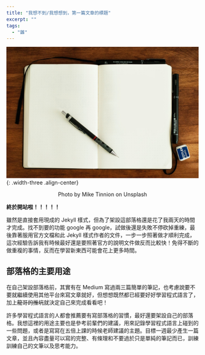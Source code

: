 ```yaml
---
title: "我想不到/我想想到，第一篇文章的標題"
excerpt: ""
tags:
  - "雜"
---
```


![writing_pic](/assets/images/article_about/writing.jpg){: .width-three .align-center}

<p style="text-align: center">Photo by Mike Tinnion on Unsplash</p>

**終於開站啦！！！！！**

雖然是直接套用現成的 Jekyll 樣式，但為了架設這部落格還是花了我兩天的時間才完成。找不到要的功能 google 再 google，試做後還是失敗不停砍掉重練，最後靠著服用官方文檔和此 Jekyll 樣式作者的文件，一步一步照著做才順利完成，這次經驗告訴我有時候最好還是要照著官方的說明文件做反而比較快！免得不斷的做重複的事情，反而在學習新東西可能會花上更多時間。

## 部落格的主要用途

在自己架設部落格前，其實有在 Medium 寫過兩三篇簡單的筆記，也考慮說要不要就繼續使用其他平台來寫文章就好，但想想既然都已經要好好學習程式語言了，加上~~龍哥的推坑~~就決定自己來完成看看吧！

許多學習程式語言的人都會推薦要有寫部落格的習慣，最好還要架設自己的部落格。我想這裡的用途主要也是參考前輩們的建議，用來記錄學習程式語言上碰到的一些問題，或者是寫寫在五倍上課的時候老師建議的主題。目標一週最少產生一篇文章，並且內容盡量可以寫的完整、有條理和不要過於只是單純的筆記而已，訓練訓練自己的文筆以及思考能力。